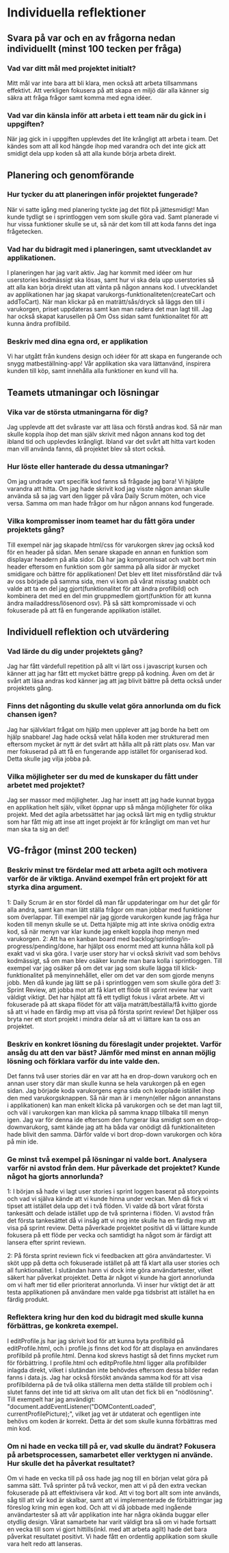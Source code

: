 # Individuella reflektioner

## Svara på var och en av frågorna nedan individuellt (minst 100 tecken per fråga)

### Vad var ditt mål med projektet initialt?

Mitt mål var inte bara att bli klara, men också att arbeta tillsammans effektivt. Att verkligen fokusera på att skapa en miljö där alla känner sig säkra att fråga frågor samt komma med egna idéer.

### Vad var din känsla inför att arbeta i ett team när du gick in i uppgiften?

När jag gick in i uppgiften upplevdes det lite krångligt att arbeta i team. Det kändes som att all kod hängde ihop med varandra och det inte gick att smidigt dela upp koden så att alla kunde börja arbeta direkt.

## Planering och genomförande
### Hur tycker du att planeringen inför projektet fungerade?

När vi satte igång med planering tyckte jag det flöt på jättesmidigt! Man kunde tydligt se i sprintloggen vem som skulle göra vad. Samt planerade vi hur vissa funktioner skulle se ut, så när det kom till att koda fanns det inga frågetecken.

### Vad har du bidragit med i planeringen, samt utvecklandet av applikationen.

I planeringen har jag varit aktiv. Jag har kommit med idéer om hur userstories kodmässigt ska lösas, samt hur vi ska dela upp userstories så att alla kan börja direkt utan att vänta på någon annans kod. I utvecklandet av applikationen har jag skapat varukorgs-funktionaliteten(createCart och addToCart). När man klickar på en maträtt/sås/dryck så läggs den till i varukorgen, priset uppdateras samt kan man radera det man lagt till. Jag har också skapat karusellen på Om Oss sidan samt funktionalitet för att kunna ändra profilbild.

### Beskriv med dina egna ord, er applikation

Vi har utgått från kundens design och idéer för att skapa en fungerande och snygg matbeställning-app! Vår applikation ska vara lättanvänd, inspirera kunden till köp, samt innehålla alla funktioner en kund vill ha.

## Teamets utmaningar och lösningar
### Vika var de största utmaningarna för dig?

Jag upplevde att det svåraste var att läsa och förstå andras kod. Så när man skulle koppla ihop det man själv skrivit med någon annans kod tog det ibland tid och upplevdes krångligt. Ibland var det svårt att hitta vart koden man vill använda fanns, då projektet blev så stort också.

### Hur löste eller hanterade du dessa utmaningar?

Om jag undrade vart specifik kod fanns så frågade jag bara! Vi hjälpte varandra att hitta. Om jag hade skrivit kod jag visste någon annan skulle använda så sa jag vart den ligger på våra Daily Scrum möten, och vice versa. Samma om man hade frågor om hur någon annans kod fungerade.

### Vilka kompromisser inom teamet har du fått göra under projektets gång?

Till exempel när jag skapade html/css för varukorgen skrev jag också kod för en header på sidan. Men senare skapade en annan en funktion som displayar headern på alla sidor. Då har jag kompromissat och valt bort min header eftersom en funktion som gör samma på alla sidor är mycket smidigare och bättre för applikationen! Det blev ett litet missförstånd där två av oss började på samma sida, men vi kom på vårat misstag snabbt och valde att ta en del jag gjort(funktionalitet för att ändra profilbild) och kombinera det med en del min gruppmedlem gjort(funktion för att kunna ändra mailaddress/lösenord osv). På så sätt kompromissade vi och fokuserade på att få en fungerande applikation istället.

## Individuell reflektion och utvärdering
### Vad lärde du dig under projektets gång?

Jag har fått värdefull repetition på allt vi lärt oss i javascript kursen och känner att jag har fått ett mycket bättre grepp på kodning. Även om det är svårt att läsa andras kod känner jag att jag blivit bättre på detta också under projektets gång.

### Finns det någonting du skulle velat göra annorlunda om du fick chansen igen?

Jag har självklart frågat om hjälp men upplever att jag borde ha bett om hjälp snabbare! Jag hade också velat hålla koden mer strukturerad men eftersom mycket är nytt är det svårt att hålla allt på rätt plats osv. Man var mer fokuserad på att få en fungerande app istället för organiserad kod. Detta skulle jag vilja jobba på.

### Vilka möjligheter ser du med de kunskaper du fått under arbetet med projektet?

Jag ser massor med möjligheter. Jag har insett att jag hade kunnat bygga en applikation helt själv, vilket öppnar upp så många möjligheter för olika projekt. Med det agila arbetssättet har jag också lärt mig en tydlig struktur som har fått mig att inse att inget projekt är för krångligt om man vet hur man ska ta sig an det!

## VG-frågor (minst 200 tecken)
### Beskriv minst tre fördelar med att arbeta agilt och motivera varför de är viktiga. Använd exempel från ert projekt för att styrka dina argument.

1: Daily Scrum är en stor fördel då man får uppdateringar om hur det går för alla andra, samt kan man lätt ställa frågor om man jobbar med funktioner som överlappar. Till exempel när jag gjorde varukorgen kunde jag fråga hur koden till menyn skulle se ut. Detta hjälpte mig att inte skriva onödig extra kod, så när menyn var klar kunde jag enkelt koppla ihop menyn med varukorgen. 
2: Att ha en kanban board med backlog/sprintlog/in-progress/pending/done, har hjälpt oss enormt med att kunna hålla koll på exakt vad vi ska göra. I varje user story har vi också skrivit vad som behövs kodmässigt, så om man blev osäker kunde man bara kolla i sprintloggen. Till exempel var jag osäker på om det var jag som skulle lägga till klick-funktionalitet på menyinnehållet, eller om det var den som gjorde menyns jobb. Men då kunde jag lätt se på i sprintloggen vem som skulle göra det!
3: Sprint Review, att jobba mot att få klart ett flöde till sprint review har varit väldigt viktigt. Det har hjälpt att få ett tydligt fokus i vårat arbete. Att vi fokuserade på att skapa flödet för att välja maträtt/beställa/få kvitto gjorde så att vi hade en färdig mvp att visa på första sprint review! Det hjälper oss bryta ner ett stort projekt i mindra delar så att vi lättare kan ta oss an projektet.

### Beskriv en konkret lösning du föreslagit under projektet. Varför ansåg du att den var bäst? Jämför med minst en annan möjlig lösning och förklara varför du inte valde den.

Det fanns två user stories där en var att ha en drop-down varukorg och en annan user story där man skulle kunna se hela varukorgen på en egen sidan. Jag började koda varukorgens egna sida och kopplade istället ihop den med varukorgsknappen. Så när man är i menyn(eller någon annanstans i applikationen) kan man enkelt klicka på varukorgen och se det man lagt till, och väl i varukorgen kan man klicka på samma knapp tillbaka till menyn igen. Jag var för denna ide eftersom den fungerar lika smidigt som en drop-downvarukorg, samt kände jag att ha båda var onödigt då funktionaliteten hade blivit den samma. Därför valde vi bort drop-down varukorgen och köra på min ide.

### Ge minst två exempel på lösningar ni valde bort. Analysera varför ni avstod från dem. Hur påverkade det projektet? Kunde något ha gjorts annorlunda?

1: I början så hade vi lagt user stories i sprint loggen baserat på storypoints och vad vi själva kände att vi kunde hinna under veckan. Men då fick vi tipset att istället dela upp det i två flöden. Vi valde då bort vårat första tankesätt och delade istället upp de två sprinterna i flöden. Vi avstod från det första tankesättet då vi insåg att vi nog inte skulle ha en färdig mvp att visa på sprint review. Detta påverkade projektet positivt då vi lättare kunde fokusera på ett flöde per vecka och samtidigt ha något som är färdigt att lansera efter sprint reviewn. 

2: På första sprint reviewn fick vi feedbacken att göra användartester. Vi sköt upp på detta och fokuserade istället på att få klart alla user stories och all funktionalitet. I slutändan hann vi dock inte göra användartester, vilket säkert har påverkat projektet. Detta är något vi kunde ha gjort annorlunda om vi haft mer tid eller prioriterat annorlunda. Vi inser hur viktigt det är att testa applikationen på användare men valde pga tidsbrist att istället ha en färdig produkt.

### Reflektera kring hur den kod du bidragit med skulle kunna förbättras, ge konkreta exempel.

I editProfile.js har jag skrivit kod för att kunna byta profilbild på editProfile.html, och i profile.js finns det kod för att displaya en användares profilbild på profile.html. Denna kod skrevs hastigt så det finns mycket rum för förbättring. I profile.html och editpProfile.html ligger alla profilbilder inlagda direkt, vilket i slutändan inte behövdes eftersom dessa bilder redan fanns i data.js. Jag har också försökt använda samma kod för att visa profilbilderna på de två olika ställerna men detta ställde till problem och i slutet fanns det inte tid att skriva om allt utan det fick bli en "nödlösning". Till exempelt har jag användigt: "document.addEventListener("DOMContentLoaded", currentProfilePicture);", vilket jag vet är utdaterat och egentligen inte behövs om koden är korrekt. Detta är det som skulle kunna förbättras med min kod.

### Om ni hade en vecka till på er, vad skulle du ändrat? Fokusera på arbetsprocessen, samarbetet eller verktygen ni använde. Hur skulle det ha påverkat resultatet?

Om vi hade en vecka till på oss hade jag nog till en början velat göra på samma sätt. Två sprinter på två veckor, men att vi på den extra veckan fokuserade på att effektivisera vår kod. Att vi tog bort allt som inte används, såg till att vår kod är skalbar, samt att vi implementerade de förbättringar jag föreslog kring min egen kod. Och att vi då jobbade med ingående användartester så att vår applikation inte har några okända buggar eller otydlig design. Vårat samarbete har varit väldigt bra så om vi hade fortsatt en vecka till som vi gjort hittills(inkl. med att arbeta agilt) hade det bara påverkat resultatet positivt. Vi hade fått en ordentlig applikation som skulle vara helt redo att lanseras.
